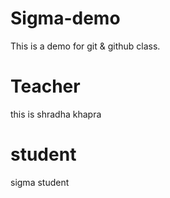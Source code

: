 # Sigma-demo
This is a demo for git &amp; github class.

# Teacher
  this is shradha khapra

  # student
  sigma student
  